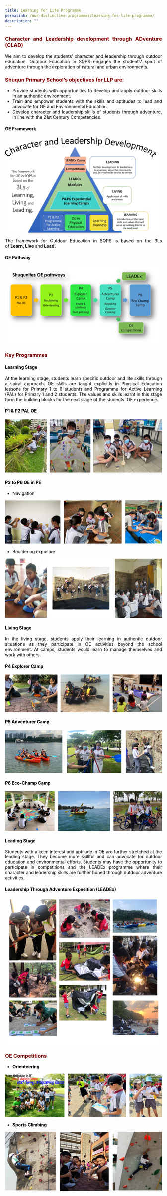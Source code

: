 ```yaml
---
title: Learning for Life Programme
permalink: /our-distinctive-programmes/learning-for-life-programme/
description: ""
---
```

<h3 style="text-align: justify;"><strong><span style="color: #800000;">Character and Leadership development through ADventure (CLAD)</span></strong></h3>

<p style="text-align: justify;"><span style="color: #000000;">We aim to develop the students&rsquo; character and leadership through outdoor education. Outdoor Education in SQPS engages the students&rsquo; spirit of adventure through the exploration of natural and urban environments.</span></p>

<h3 style="text-align: justify;"><strong><span style="color: #800000;">Shuqun Primary School&rsquo;s objectives for LLP are:</span></strong></h3>

<ul style="text-align: justify;">
<li><span style="color: #000000;">Provide students with opportunities to develop and apply outdoor skills in an authentic environment.</span></li>
<li><span style="color: #000000;">Train and empower students with the skills and aptitudes to lead and advocate for OE and Environmental Education.</span></li>
<li><span style="color: #000000;">Develop character and leadership skills of students through adventure, in line with the 21st Century Competencies.</span></li>
</ul>
<h4 style="text-align: justify;"><span style="color: #000000;"><strong>OE Framework</strong></span></h4>

![](/images/LLP001.jpg)
<p style="text-align: justify;"><span style="color: #000000;">The framework for Outdoor Education in SQPS is based on the 3Ls of&nbsp;<strong>Learn, Live</strong>&nbsp;and&nbsp;<strong>Lead. </strong></span></p>
<h4 style="text-align: justify;"><span style="color: #000000;"><strong>OE Pathway</strong></span></h4>

![](/images/LLP002.jpg)
<h3 style="text-align: justify;"><strong><span style="color: #800000;">Key Programmes</span></strong></h3>

<h4 style="text-align: justify;"><span style="color: #000000;"><strong>Learning Stage</strong></span></h4>
<p style="text-align: justify;"><span style="color: #000000;">At the learning stage, students learn specific outdoor and life skills through a spiral approach. OE skills are taught explicitly in Physical Education lessons for Primary 1 to 6 students and Programme for Active Learning (PAL) for Primary 1 and 2 students. The values and skills learnt in this stage form the building blocks for the next stage of the students&rsquo; OE experience.</span></p>
<h4 style="text-align: justify;"><span style="color: #000000;"><strong>P1 &amp; P2 PAL OE</strong></span></h4>

![](/images/LLP003.jpg)
<h4 style="text-align: justify;"><span style="color: #000000;"><strong>P3 to P6 OE in PE</strong></span></h4>
<ul>
<li style="text-align: justify;"><span style="color: #000000;">Navigation</span></li>
</ul>

![](/images/LLP004.jpg)
<ul>
<li style="text-align: justify;"><span style="color: #000000;">Bouldering exposure</span></li>
</ul>

![](/images/LLP005.jpg)
<h4 style="text-align: justify;"><span style="color: #000000;"><strong>Living Stage</strong></span></h4>
<p style="text-align: justify;"><span style="color: #000000;">In the living stage, students apply their learning in authentic outdoor situations as they participate in OE activities beyond the school environment. At camps, students would learn to manage themselves and work with others.&nbsp;</span></p>
<h4 style="text-align: justify;"><span style="color: #000000;"><strong>P4 Explorer Camp</strong></span></h4>

![](/images/LLP006.jpg)
<h4 style="text-align: justify;"><span style="color: #000000;"><strong>P5 Adventurer Camp</strong></span></h4>

![](/images/LLP007.jpg)
<h4 style="text-align: justify;"><span style="color: #000000;"><strong>P6 Eco-Champ Camp</strong></span></h4>

![](/images/LLP008.jpg)
<h4 style="text-align: justify;"><span style="color: #000000;"><strong>Leading Stage</strong></span></h4>
<p style="text-align: justify;"><span style="color: #000000;">Students with a keen interest and aptitude in OE are further stretched at the leading stage. They become more skillful and can advocate for outdoor education and environmental efforts. Students may have the opportunity to participate in competitions and the LEADEx programme where their character and leadership skills are further honed through outdoor adventure activities.</span></p>
<h4 style="text-align: justify;"><span style="color: #000000;"><strong>Leadership Through Adventure Expedition (LEADEx)</strong></span></h4>

![](/images/LEADEx.jpg)

<h3 style="text-align: justify;"><strong><span style="color: #800000;">OE Competitions</span></strong></h3>
<ul>
<li style="text-align: justify;"><span style="color: #000000;"><strong>Orienteering</strong></span></li>
</ul>

![](/images/LLP009.jpg)
<ul>
<li style="text-align: justify;"><span style="color: #000000;"><strong>Sports Climbing</strong></span></li>
</ul>

![](/images/LLP010.jpg)